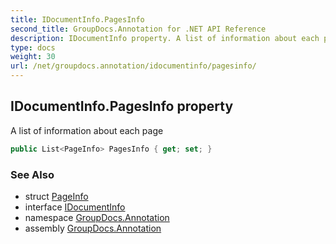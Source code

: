 ```yaml
---
title: IDocumentInfo.PagesInfo
second_title: GroupDocs.Annotation for .NET API Reference
description: IDocumentInfo property. A list of information about each page
type: docs
weight: 30
url: /net/groupdocs.annotation/idocumentinfo/pagesinfo/
---
```

## IDocumentInfo.PagesInfo property

A list of information about each page

```csharp
public List<PageInfo> PagesInfo { get; set; }
```

### See Also

* struct [PageInfo](../../../groupdocs.annotation.models/pageinfo/)
* interface [IDocumentInfo](../)
* namespace [GroupDocs.Annotation](../../idocumentinfo/)
* assembly [GroupDocs.Annotation](../../../)


